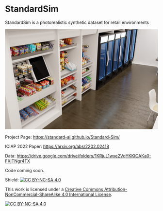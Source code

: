 # StandardSim
StandardSim is a photorealistic synthetic dataset for retail environments

![image info](./resources/change_det.gif)

Project Page: https://standard-ai.github.io/Standard-Sim/

ICIAP 2022 Paper: https://arxiv.org/abs/2202.02418

Data: https://drive.google.com/drive/folders/1KRjuL1wxe2VqYKKIOAKa0-FXjTNgr4TX

Code coming soon.



Shield: [![CC BY-NC-SA 4.0][cc-by-nc-sa-shield]][cc-by-nc-sa]

This work is licensed under a
[Creative Commons Attribution-NonCommercial-ShareAlike 4.0 International License][cc-by-nc-sa].

[![CC BY-NC-SA 4.0][cc-by-nc-sa-image]][cc-by-nc-sa]

[cc-by-nc-sa]: http://creativecommons.org/licenses/by-nc-sa/4.0/
[cc-by-nc-sa-image]: https://licensebuttons.net/l/by-nc-sa/4.0/88x31.png
[cc-by-nc-sa-shield]: https://img.shields.io/badge/License-CC%20BY--NC--SA%204.0-lightgrey.svg
